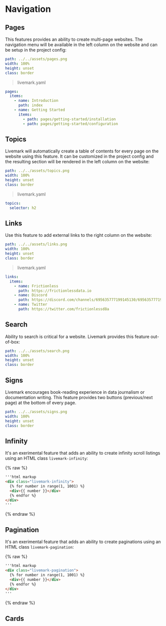 # Navigation

## Pages

This features provides an ability to create multi-page websites. The navigation menu will be available in the left column on the website and can be setup in the project config:

```yaml image
path: ../../assets/pages.png
width: 100%
height: unset
class: border
```

> livemark.yaml

```yaml
pages:
  items:
    - name: Introduction
      path: index
    - name: Getting Started
      items:
        - path: pages/getting-started/installation
        - path: pages/getting-started/configuration
```

## Topics

Livemark will automatically create a table of contents for every page on the website using this feature. It can be customized in the project config and the resulting section will be rendered in the left column on the website:

```yaml image
path: ../../assets/topics.png
width: 100%
height: unset
class: border
```

> livemark.yaml

```yaml
topics:
  selector: h2
```

## Links

Use this feature to add external links to the right column on the website:

```yaml image
path: ../../assets/links.png
width: 100%
height: unset
class: border
```

> livemark.yaml

```yaml
links:
  items:
    - name: Frictionless
      path: https://frictionlessdata.io
    - name: Discord
      path: https://discord.com/channels/695635777199145130/695635777199145133
    - name: Twitter
      path: https://twitter.com/frictionlessd8a
```

## Search

Ability to search is critical for a website. Livemark provides this feature out-of-box:

```yaml image
path: ../../assets/search.png
width: 100%
height: unset
class: border
```

## Signs

Livemark encourages book-reading experience in data journalism or documentation writing. This feature provides two buttons (previous/next page) at the bottom of every page.

```yaml image
path: ../../assets/signs.png
width: 100%
height: unset
class: border
```

## Infinity

It's an exerimental feature that adds an ability to create infinity scroll listings using an HTML class `livemark-infinity`:

{% raw %}
```html
'''html markup
<div class="livemark-infinity">
  {% for number in range(1, 1001) %}
  <div>{{ number }}</div>
  {% endfor %}
</div>
'''
```
{% endraw %}

## Pagination

It's an exerimental feature that adds an ability to create paginations using an HTML class `livemark-pagination`:

{% raw %}
```html
'''html markup
<div class="livemark-pagination">
  {% for number in range(1, 1001) %}
  <div>{{ number }}</div>
  {% endfor %}
</div>
'''
```
{% endraw %}

## Cards
